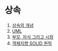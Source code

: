 # 상속

  1. [상속의 개념](https://github.com/Nighthom/Files/tree/main/Study/C%2B%2B/Class/%EC%83%81%EC%86%8D/%EC%83%81%EC%86%8D%EC%9D%98%20%EA%B0%9C%EB%85%90)
  2. [UML](https://github.com/Nighthom/Files/tree/main/Study/C%2B%2B/Class/%EC%83%81%EC%86%8D/UML)
  3. [부모, 자식 그리고 시점](https://github.com/Nighthom/Files/tree/main/Study/C%2B%2B/Class/%EC%83%81%EC%86%8D/%EB%B6%80%EB%AA%A8%2C%20%EC%9E%90%EC%8B%9D%20%EA%B7%B8%EB%A6%AC%EA%B3%A0%20%EC%8B%9C%EC%A0%90)
  4. [객체지향 SOLID 원칙]()
